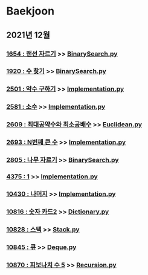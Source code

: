 # Baekjoon

## 2021년 12월

### [1654 : 랜선 자르기](https://www.acmicpc.net/problem/1654) >> [BinarySearch.py](JY_B1654.py)

### [1920 : 수 찾기](https://www.acmicpc.net/problem/1920) >> [BinarySearch.py](JY_B1920.py)

### [2501 : 약수 구하기](https://www.acmicpc.net/problem/2501) >> [Implementation.py](JY_B2501.py)

### [2581 : 소수](https://www.acmicpc.net/problem/2581) >> [Implementation.py](JY_B2581.py)

### [2609 : 최대공약수와 최소공배수](https://www.acmicpc.net/problem/2609) >> [Euclidean.py](JY_B2609.py)

### [2693 : N번째 큰 수](https://www.acmicpc.net/problem/2693) >> [Implementation.py](JY_B2693.py)

### [2805 : 나무 자르기](https://www.acmicpc.net/problem/2805) >> [BinarySearch.py](JY_B2805.py)

### [4375 : 1](https://www.acmicpc.net/problem/4375) >> [Implementation.py](JY_B4375.py)

### [10430 : 나머지](https://www.acmicpc.net/problem/10430) >> [Implementation.py](JY_B10430.py)

### [10816 : 숫자 카드2](https://www.acmicpc.net/problem/10816) >> [Dictionary.py](JY_B10816.py)

### [10828 : 스택](https://www.acmicpc.net/problem/10828) >> [Stack.py](JY_B10828.py)

### [10845 : 큐](https://www.acmicpc.net/problem/10845) >> [Deque.py](JY_B10845.py)

### [10870 : 피보나치 수 5](https://www.acmicpc.net/problem/10870) >> [Recursion.py](JY_B10870.py)

